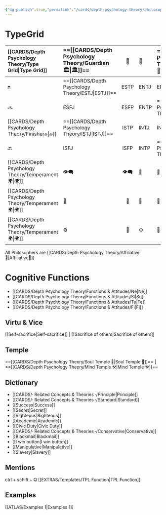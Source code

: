 ```yaml
---
{"dg-publish":true,"permalink":"/cards/depth-psychology-theory/philosopher/","created":"2023-01-04T21:55:30.184+01:00","updated":"2023-04-27T14:24:32.626+02:00"}
---
```



# TypeGrid
| [[CARDS/Depth Psychology Theory/Type Grid\|Type Grid]]| <font size="4"> ==[[CARDS/Depth Psychology Theory/Guardian 🏛️\|🏛️]]==</font>   |  <font size="4"> 🧰</font>   | <font size="4"> 🔮</font> | <font size="4"> ==[[CARDS/Depth Psychology Theory/Idealist🦄\|🦄]]==</font>    | [[CARDS/Depth Psychology Theory/Interaction Style💬\|💬]]                      |   [[CARDS/Depth Psychology Theory/Interaction Style💬\|💬]]                           |   [[CARDS/Depth Psychology Theory/Interaction Style💬\|💬]]                    |
|:-------------------- |:--------------------- |:---------------------:|:------------------------- |:--------------------- |:--------------------- |:-------------------------- |:--------------------- |
| 🔛  | ==[[CARDS/Depth Psychology Theory/ESTJ\|ESTJ]]==       |    ESTP       | ENTJ|ENFJ| ➡️      | 👋       | 🏆     |
| 🔜    |ESFJ    |ESFP     | ENTP          | ==[[CARDS/Depth Psychology Theory/ENFP\|ENFP]]==           |↪️ | 👋       | 🏃‍♂️ |
| [[CARDS/Depth Psychology Theory/Finisher🔝\|🔝]]   | ==[[CARDS/Depth Psychology Theory/ISTJ\|ISTJ]]==             |   ISTP   | INTJ          | INFJ           |➡️    |  🧘‍♂️ | 🏃 |
| 🔙 |ISFJ       |  ISFP  | INTP        | ==[[CARDS/Depth Psychology Theory/INFP\|INFP]]==          | ↪️ |  🧘‍♂️  | 🏆     |
|  [[CARDS/Depth Psychology Theory/Temperament🌍\|🌍]]                     | 👁️‍🗨️ | 👁️‍🗨️ | 🧲        | 🧲    |                       |                            |                       |
|  [[CARDS/Depth Psychology Theory/Temperament🌍\|🌍]]                     | 🐜 |  🦊  | 🦊     | 🐜                       |                            |                       |
|  [[CARDS/Depth Psychology Theory/Temperament🌍\|🌍]]                     | ⚙️  |  👀   |⚙️      |👀  |                       |                            |                      |

All Philosophers are [[CARDS/Depth Psychology Theory/Affiliative🐜\|Affiliative🐜]]

# Cognitive Functions
- [[CARDS/Depth Psychology Theory/Functions & Attitudes/Ne\|Ne]]
- [[CARDS/Depth Psychology Theory/Functions & Attitudes/Si\|Si]]
- [[CARDS/Depth Psychology Theory/Functions & Attitudes/Te\|Te]]
- [[CARDS/Depth Psychology Theory/Functions & Attitudes/Fi\|Fi]]

## Virtu & Vice
[[Self-sacrifice\|Self-sacrifice]] | [[Sacrifice of others\|Sacrifice of others]]

## Temple 
==[[CARDS/Depth Psychology Theory/Soul Temple 👥\|Soul Temple 👥]]== | ==[[CARDS/Depth Psychology Theory/Mind Temple ⚒️\|Mind Temple ⚒️]]== 

## Dictionary
- [[CARDS/· Related Concepts & Theories ·/Principle\|Principle]]
- [[CARDS/· Related Concepts & Theories ·/Standard\|Standard]]
- [[Success\|Success]]
- [[Secret\|Secret]]
- [[Righteous\|Righteous]]
- [[Academic\|Academic]]
- [[Civic Duty\|Civic Duty]]
- [[CARDS/· Related Concepts & Theories ·/Conservative\|Conservative]] 
- [[Blackmail\|Blackmail]]
- [[I win button\|I win button]]
- [[Manipulative\|Manipulative]]
- [[Slavery\|Slavery]] 

## Mentions 
ctrl + schift + Q
[[EXTRAS/Templates/TPL Function\|TPL Function]]

## Examples 
[[ATLAS/Examples 1\|Examples 1]] 

<script src="https://utteranc.es/client.js"
        repo="Heart4sides/Comment_Section"
        issue-term="pathname"
        theme="gruvbox-dark"
        crossorigin="anonymous"
        async>
</script>


